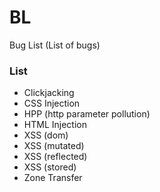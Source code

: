 # BL
Bug List (List of bugs)

### List

- Clickjacking
- CSS Injection
- HPP (http parameter pollution)
- HTML Injection
- XSS (dom)
- XSS (mutated)
- XSS (reflected)
- XSS (stored)
- Zone Transfer
